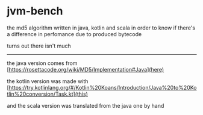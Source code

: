 # jvm-bench

the md5 algorithm written in java, kotlin and scala
in order to know if there's a difference in perfomance
due to produced bytecode

turns out there isn't much

---

the java version comes from [https://rosettacode.org/wiki/MD5/Implementation#Java](here)

the kotlin version was made with [https://try.kotlinlang.org/#/Kotlin%20Koans/Introduction/Java%20to%20Kotlin%20conversion/Task.kt](this)

and the scala version was translated from the java one by hand
